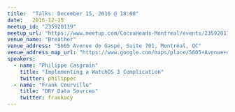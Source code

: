```yaml
---
title:  "Talks: December 15, 2016 @ 18:00"
date:   2016-12-15
meetup_id: "235920119"
meetup_url: "https://www.meetup.com/CocoaHeads-Montreal/events/235920119/"
venue_name: "Breather"
venue_address: "5605 Avenue de Gaspé, Suite 701, Montréal, QC"
venue_address_map_url: "https://www.google.com/maps/place/5605+Avenue+de+Gasp%C3%A9+%23701,+Montr%C3%A9al,+QC+H2T+2A4,+Canada/@45.5282428,-73.5980018,16z/data=!4m2!3m1!1s0x4cc9197b5d847dd9:0x2f74668dca6a58d3?hl=en"
speakers:
  - name: "Philippe Casgrain"
    title: "Implementing a WatchOS 3 Complication"
    twitter: philippec
  - name: "Frank Courville"
  	title: "DRY Data Sources"
  	twitter: frankacy
---
```

